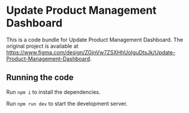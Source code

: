 
  # Update Product Management Dashboard

  This is a code bundle for Update Product Management Dashboard. The original project is available at https://www.figma.com/design/ZGjnVw7ZSXHhUoIguDtsJk/Update-Product-Management-Dashboard.

  ## Running the code

  Run `npm i` to install the dependencies.

  Run `npm run dev` to start the development server.
  